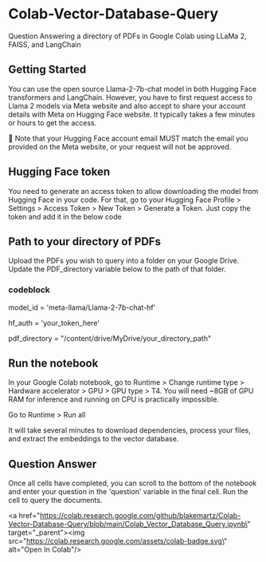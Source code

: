 # Colab-Vector-Database-Query
Question Answering a directory of PDFs in Google Colab using LLaMa 2, FAISS, and LangChain

## Getting Started

You can use the open source Llama-2-7b-chat model in both Hugging Face transformers and LangChain. However, you have to first request access to Llama 2 models via Meta website and also accept to share your account details with Meta on Hugging Face website. It typically takes a few minutes or hours to get the access.

🚨 Note that your Hugging Face account email MUST match the email you provided on the Meta website, or your request will not be approved.


## Hugging Face token

You need to generate an access token to allow downloading the model from Hugging Face in your code. For that, go to your Hugging Face Profile > Settings > Access Token > New Token > Generate a Token. Just copy the token and add it in the below code

## Path to your directory of PDFs

Upload the PDFs you wish to query into a folder on your Google Drive. Update the PDF_directory variable below to the path of that folder.

###  codeblock
model_id = 'meta-llama/Llama-2-7b-chat-hf'

hf_auth = 'your_token_here'

pdf_directory = "/content/drive/MyDrive/your_directory_path"


## Run the notebook

In your Google Colab notebook, go to Runtime > Change runtime type > Hardware accelerator > GPU > GPU type > T4. You will need ~8GB of GPU RAM for inference and running on CPU is practically impossible.

Go to Runtime > Run all

It will take several minutes to download dependencies, process your files, and extract the embeddings to the vector database.

## Question Answer

Once all cells have completed, you can scroll to the bottom of the notebook and enter your question in the 'question' variable in the final cell. Run the cell to query the documents.

<a href=\"https://colab.research.google.com/github/blakemartz/Colab-Vector-Database-Query/blob/main/Colab_Vector_Database_Query.ipynb\" target=\"_parent\"><img src=\"https://colab.research.google.com/assets/colab-badge.svg\" alt=\"Open In Colab\"/></a>
